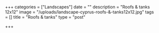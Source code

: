 +++
categories = ["Landscapes"]
date = ""
description = "Roofs & tanks 12x12"
image = "/uploads/landscape-cyprus-roofs-&-tanks12x12.jpg"
tags = []
title = "Roofs & tanks"
type = "post"

+++
